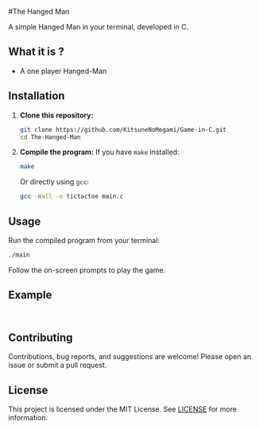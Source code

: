 #The Hanged Man

A simple Hanged Man in your terminal, developed in C.

## What it is ?

- A one player Hanged-Man

## Installation

1. **Clone this repository:**
   ```bash
   git clone https://github.com/KitsuneNoMegami/Game-in-C.git
   cd The-Hanged-Man
   ```

2. **Compile the program:**
   If you have `make` installed:
   ```bash
   make
   ```
   Or directly using `gcc`:
   ```bash
   gcc -Wall -o tictactoe main.c
   ```

## Usage

Run the compiled program from your terminal:

```bash
./main
```

Follow the on-screen prompts to play the game.

## Example

```
 
```

## Contributing

Contributions, bug reports, and suggestions are welcome! Please open an issue or submit a pull request.

## License

This project is licensed under the MIT License. See [LICENSE](../LICENSE) for more information.